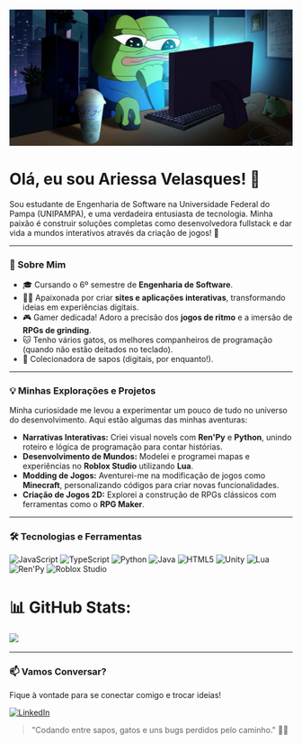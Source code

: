 <p align="center">
  <img src="Pep.png" alt="Pep no PC" width="1000"/>
</p>

# Olá, eu sou Ariessa Velasques! 👋

Sou estudante de Engenharia de Software na Universidade Federal do Pampa (UNIPAMPA), e uma verdadeira entusiasta de tecnologia. Minha paixão é construir soluções completas como desenvolvedora fullstack e dar vida a mundos interativos através da criação de jogos! 🚀

---

### 🚦 Sobre Mim

- 🎓 Cursando o 6º semestre de **Engenharia de Software**.
- 👩‍💻 Apaixonada por criar **sites e aplicações interativas**, transformando ideias em experiências digitais.
- 🎮 Gamer dedicada! Adoro a precisão dos **jogos de ritmo** e a imersão de **RPGs de grinding**.
- 🐱 Tenho vários gatos, os melhores companheiros de programação (quando não estão deitados no teclado).
- 🐸 Colecionadora de sapos (digitais, por enquanto!).

---

### 💡 Minhas Explorações e Projetos

Minha curiosidade me levou a experimentar um pouco de tudo no universo do desenvolvimento. Aqui estão algumas das minhas aventuras:

-   **Narrativas Interativas:** Criei visual novels com **Ren'Py** e **Python**, unindo roteiro e lógica de programação para contar histórias.
-   **Desenvolvimento de Mundos:** Modelei e programei mapas e experiências no **Roblox Studio** utilizando **Lua**.
-   **Modding de Jogos:** Aventurei-me na modificação de jogos como **Minecraft**, personalizando códigos para criar novas funcionalidades.
-   **Criação de Jogos 2D:** Explorei a construção de RPGs clássicos com ferramentas como o **RPG Maker**.

---

### 🛠️ Tecnologias e Ferramentas

![JavaScript](https://img.shields.io/badge/javascript-%23323330.svg?style=for-the-badge&logo=javascript&logoColor=%23F7DF1E)
![TypeScript](https://img.shields.io/badge/typescript-%23007ACC.svg?style=for-the-badge&logo=typescript&logoColor=white)
![Python](https://img.shields.io/badge/python-3670A0?style=for-the-badge&logo=python&logoColor=ffdd54)
![Java](https://img.shields.io/badge/java-%23ED8B00.svg?style=for-the-badge&logo=openjdk&logoColor=white)
![HTML5](https://img.shields.io/badge/html5-%23E34F26.svg?style=for-the-badge&logo=html5&logoColor=white)
![Unity](https://img.shields.io/badge/unity-%23000000.svg?style=for-the-badge&logo=unity&logoColor=white)
![Lua](https://img.shields.io/badge/lua-%232C2D72.svg?style=for-the-badge&logo=lua&logoColor=white)
![Ren'Py](https://img.shields.io/badge/Ren'Py-FF7F7F?style=for-the-badge&logo=renpy&logoColor=white)
![Roblox Studio](https://img.shields.io/badge/Roblox_Studio-000000?style=for-the-badge&logo=roblox&logoColor=white)

# 📊 GitHub Stats:
![](https://github-readme-stats.vercel.app/api/top-langs/?username=ariessa-velasques&theme=dark&hide_border=false&include_all_commits=true&count_private=true&layout=compact)

---

### 📫 Vamos Conversar?

Fique à vontade para se conectar comigo e trocar ideias!

[![LinkedIn](https://img.shields.io/badge/LinkedIn-blue?logo=linkedin&style=for-the-badge)](https://www.linkedin.com/in/ariessa-velasques/)

> "Codando entre sapos, gatos e uns bugs perdidos pelo caminho." 🐸🐱
